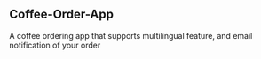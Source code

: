 ## Coffee-Order-App
A coffee ordering app that supports multilingual feature, and email notification of your order
